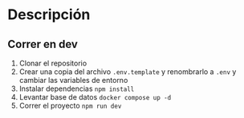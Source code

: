 # Descripción

## Correr en dev

1. Clonar el repositorio
2. Crear una copia del archivo `.env.template` y renombrarlo a `.env` y cambiar las variables de entorno
3. Instalar dependencias `npm install`
4. Levantar base de datos `docker compose up -d`
5. Correr el proyecto `npm run dev`
